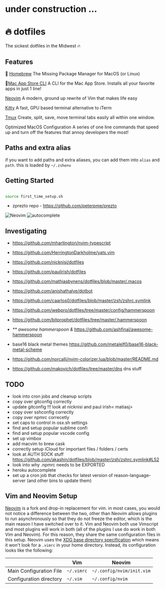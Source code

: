 # under construction ...

# :fire: dotfiles

The sickest dotfiles in the Midwest :fire:

## Features

🍺 [Homebrew](https://brew.sh)
The Missing Package Manager for MacOS (or Linux)

📲[Mac App Store CLI](https://github.com/mas-cli/mas)
A CLI for the Mac App Store. Installs all your favorite apps in just 1 line!

[Neovim](https://neovim.io/)
A modern, ground up rewrite of Vim that makes life easy

[Kitty](https://sw.kovidgoyal.net/kitty/)
A fast, GPU based terminal alternative to iTerm

[Tmux](https://github.com/tmux/tmux/wiki)
Create, split, save, move terminal tabs easily all within one window.

Optimized MacOS Configuration
A series of one line commands that speed up and turn off the features that annoy
developers the most!

## Paths and extra alias

if you want to add paths and extra aliases, you can add them into `alias` and
`path`. this is loaded by `~/.zshenv`

## Getting Started

```zsh

source first_time_setup.sh

```

- zprezto repo - https://github.com/peterpme/prezto

![Neovim](./screenshots/neovim.png)
![autocomplete](./screenshots/autocomplete.png)

## Investigating

- https://github.com/mhartington/nvim-typescript
- https://github.com/HerringtonDarkholme/yats.vim

- https://github.com/nicknisi/dotfiles
- https://github.com/paulirish/dotfiles
- https://github.com/mathiasbynens/dotfiles/blob/master/.macos
- https://github.com/anishathalye/dotbot
- https://github.com/caarlos0/dotfiles/blob/master/zsh/zshrc.symlink
- https://github.com/webpro/dotfiles/tree/master/config/hammerspoon
- https://github.com/bitprophet/dotfiles/tree/master/.hammerspoon
- _\*\* awesome hammerspoon &_ https://github.com/ashfinal/awesome-hammerspoon
- base16 black metal themes https://github.com/metalelf0/base16-black-metal-scheme
- https://github.com/norcalli/nvim-colorizer.lua/blob/master/README.md
- https://github.com/makovich/dotfiles/tree/master/dns dns stuff

## TODO

- look into cron jobs and cleanup scripts
- copy over gitconfig correctly
- update gitconfig !!! look at nicknisi and paul irish< matiasj>
- copy over sshconfig correctly
- copy over npmrc correcetly
- set caps to control in osx.sh settings
- find and setup popular sublime confi
- find and setup popular vscode config
- set up vimbox
- add macvim to brew cask
- correctly setup iCloud for important files / folders / certs
- look at AUTH SOCK stuff https://github.com/akashin/dotfiles/blob/master/zsh/zshrc.symlink#L52
- look into why .npmrc needs to be EXPORTED
- heroku autocomplete
- set up a cron job that checks for latest version of reason-language-server
  (and other bins to update them)

## Vim and Neovim Setup

[Neovim](https://neovim.io/) is a fork and drop-in replacement for vim. in most cases, you would not notice a difference between the two, other than Neovim allows plugins to run asynchronously so that they do not freeze the editor, which is the main reason I have switched over to it. Vim and Neovim both use Vimscript and most plugins will work in both (all of the plugins I use do work in both Vim and Neovim). For this reason, they share the same configuration files in this setup. Neovim uses the [XDG base directory specification](http://standards.freedesktop.org/basedir-spec/basedir-spec-latest.html) which means it won't look for a `.vimrc` in your home directory. Instead, its configuration looks like the following:

|                         | Vim        | Neovim                    |
| ----------------------- | ---------- | ------------------------- |
| Main Configuration File | `~/.vimrc` | `~/.config/nvim/init.vim` |
| Configuration directory | `~/.vim`   | `~/.config/nvim`          |
